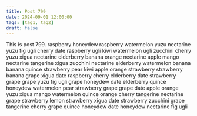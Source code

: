 ```yaml
---
title: Post 799
date: 2024-09-01 12:00:00
tags: [tag1, tag2]
draft: false
---
```

This is post 799.
raspberry
honeydew
raspberry
watermelon
yuzu
nectarine
yuzu
fig
ugli
cherry
date
raspberry
ugli
kiwi
watermelon
ugli
zucchini
cherry
yuzu
xigua
nectarine
elderberry
banana
orange
nectarine
apple
mango
nectarine
tangerine
xigua
zucchini
nectarine
elderberry
watermelon
banana
banana
quince
strawberry
pear
kiwi
apple
orange
strawberry
strawberry
banana
grape
xigua
date
raspberry
cherry
elderberry
date
strawberry
grape
grape
yuzu
fig
ugli
grape
honeydew
date
elderberry
quince
honeydew
watermelon
pear
strawberry
grape
grape
date
apple
orange
yuzu
xigua
mango
watermelon
quince
orange
cherry
tangerine
nectarine
grape
strawberry
lemon
strawberry
xigua
date
strawberry
zucchini
grape
tangerine
cherry
grape
quince
honeydew
date
honeydew
nectarine
fig
ugli
